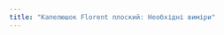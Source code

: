 ```yaml
---
title: "Капелюшок Florent плоский: Необхідні виміри"
---
```


<DesignMeasurements design='florent' />
